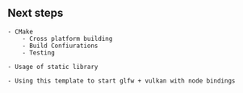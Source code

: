 ## Next steps

    - CMake
        - Cross platform building
        - Build Confiurations
        - Testing

    - Usage of static library

    - Using this template to start glfw + vulkan with node bindings